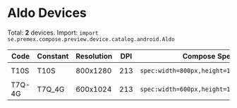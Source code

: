 # Aldo Devices

Total: **2** devices. Import: `import se.premex.compose.preview.device.catalog.android.Aldo`

| Code | Constant | Resolution | DPI | Compose Spec | Preview Usage |
|------|----------|------------|-----|-------------|---------------|
| T10S | T10S | 800x1280 | 213 | `spec:width=800px,height=1280px,dpi=213` | `@Preview(device = Aldo.T10S)` |
| T7Q-4G | T7Q_4G | 600x1024 | 213 | `spec:width=600px,height=1024px,dpi=213` | `@Preview(device = Aldo.T7Q_4G)` |

<!-- Generated automatically. Do not edit manually. -->
